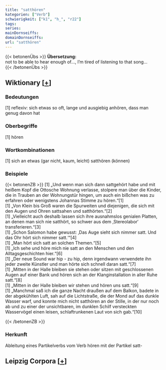 ```yaml
---
title: "satthören"
kategorien: ["Verb"]
schwierigkeit: ["k1", "h_", "r22"]
tags:
series:
mainDornseiffs:
domainDornseiffs:
url: "satthören"
---
```


{{< betonenÜbs >}}
**Übersetzung:**  
not to be able to hear enough of..., I’m tired of listening to that song...  
{{< /betonenÜbs >}}

## Wiktionary [[+](https://de.wiktionary.org/wiki/satthören)]

### Bedeutungen
[1] reflexiv: sich etwas so oft, lange und ausgiebig anhören, dass man genug davon hat  

### Oberbegriffe
[1] hören  

### Wortkombinationen
[1] sich an etwas (gar nicht, kaum, leicht) satthören (können)  

### Beispiele
{{< betonenZB >}}
[1] „Und wenn man sich dann sattgehört habe und mit heißem Kopf die Ottosche Wohnung verlasse, stolpere man über die Kinder, die in Trauben an der Wohnungstür hingen, um auch ein bißchen was zu erfahren oder wenigstens Johannas Stimme zu hören.“[1]  
[1] „Von Klein bis Groß waren die Spurweiten und diejenigen, die sich mit den Augen und Ohren sattsahen und satthörten.“[2]  
[1] „Vielleicht auch deshalb lassen sich ihre ausnahmslos genialen Platten, an denen man sich nie satthört, so schwer aus dem ‚Stereolabor‘ transferieren.“[3]  
[1] „Schon Salomon habe gewusst: ‚Das Auge sieht sich nimmer satt. Und das Ohr hört sich nimmer satt.‘“[4]  
[1] „Man hört sich satt an solchen Themen.“[5]  
[1] „Ich sehe und höre mich nie satt an den Menschen und den Alltagsgeschichten hier.“[6]  
[1] „Der neue Sound war hip - zu hip, denn irgendwann verwendete ihn jeder zweite Künstler und man hörte sich schnell daran satt.“[7]  
[1] „Mitten in der Halle bleiben sie stehen oder sitzen mit geschlossenen Augen auf einer Bank und hören sich an der Klanginstallation in aller Ruhe satt.“[8]  
[1] „Mitten in der Halle bleiben wir stehen und hören uns satt.“[9]  
[1] „Manchmal saß ich die ganze Nacht draußen auf dem Balkon, badete in der abgekühlten Luft, sah auf die Lichtstraße, die der Mond auf das dunkle Wasser warf, und konnte mich nicht satthören an der Stille, in der nur noch ab und zu einer der unsichtbaren, im dunklen Schilf versteckten Wasservögel einen leisen, schlaftrunkenen Laut von sich gab.“[10]  

{{< /betonenZB >}}
### Herkunft
Ableitung eines Partikelverbs vom Verb hören mit der Partikel satt-  


## Leipzig Corpora [[+](https://corpora.uni-leipzig.de/en/res?word=satthören&corpusId=deu_newscrawl-public_2018)]

